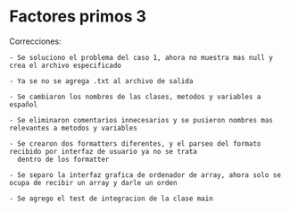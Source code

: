 Factores primos 3
=================

Correcciones:

    - Se soluciono el problema del caso 1, ahora no muestra mas null y crea el archivo especificado

    - Ya se no se agrega .txt al archivo de salida

    - Se cambiaron los nombres de las clases, metodos y variables a español

    - Se eliminaron comentarios innecesarios y se pusieron nombres mas relevantes a metodos y variables

    - Se crearon dos formatters diferentes, y el parseo del formato recibido por interfaz de usuario ya no se trata
      dentro de los formatter

    - Se separo la interfaz grafica de ordenador de array, ahora solo se ocupa de recibir un array y darle un orden

    - Se agrego el test de integracion de la clase main

